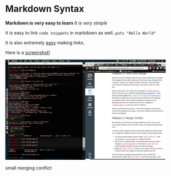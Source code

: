# Markdown Syntax
 **Markdown is very easy to learn**
 *It is very simple*

 It is easy to link `code snippets` in markdown as well.
 `puts "Hello World"`

 It is also extremely [easy](https://help.github.com/articles/basic-writing-and-formatting-syntax/) making links.

<p>Here is a <a href="GPS-1.1-Release.png">screenshot!</a></p>

 <img src="GPS-1.1-Release.png" alt="GPS 1.1 Screenshot" />

 small merging conflict